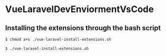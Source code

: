 # VueLaravelDevEnviormentVsCode

## Installing the extensions through the bash script

``` bash 
$ chmod a+x ./vue-laravel-install-extensions.sh  

$ ./vue-laravel-install-extensions.sh 

